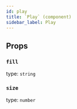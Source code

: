 ```yaml
---
id: play
title: `Play` (component)
sidebar_label: Play
---
```



Props
-----

### `fill`

type: `string`


### `size`

type: `number`


